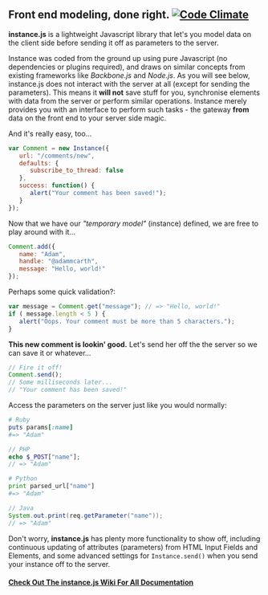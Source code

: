 ## Front end modeling, done right. [![Code Climate](https://codeclimate.com/github/adammcarth/instance.js.png)](https://codeclimate.com/github/adammcarth/instance.js)

**instance.js** is a lightweight Javascript library that let's you model data on the client side before sending it off as parameters to the server.

Instance was coded from the ground up using pure Javascript (no dependencies or plugins required), and draws on similar concepts from existing frameworks like *Backbone.js* and *Node.js*. As you will see below, instance.js does not interact with the server at all (except for sending the parameters). This means it **will not** save stuff for you, synchronise elements with data from the server or perform similar operations. Instance merely provides you with an interface to perform such tasks - the gateway **from** data on the front end to your server side magic.

And it's really easy, too...

```javascript
var Comment = new Instance({
   url: "/comments/new",
   defaults: {
      subscribe_to_thread: false
   },
   success: function() {
      alert("Your comment has been saved!");
   }
});
```
Now that we have our *"temporary model"* (instance) defined, we are free to play around with it...

```javascript
Comment.add({
   name: "Adam",
   handle: "@adammcarth",
   message: "Hello, world!"
});
```

Perhaps some quick validation?:

```javascript
var message = Comment.get("message"); // => "Hello, world!"
if ( message.length < 5 ) {
   alert("Oops. Your comment must be more than 5 characters.");
}
```

**This new comment is lookin' good.** Let's send her off the the server so we can save it or whatever...

```javascript
// Fire it off!
Comment.send();
// Some milliseconds later...
// "Your comment has been saved!"
```

Access the parameters on the server just like you would normally:

```ruby
# Ruby
puts params[:name]
#=> "Adam"
```

```php
// PHP
echo $_POST["name"];
// => "Adam"
```

```python
# Python
print parsed_url["name"]
#=> "Adam"
```

```java
// Java
System.out.print(req.getParameter("name"));
// => "Adam"
```

Don't worry, **instance.js** has plenty more functionality to show off, including continuous updating of attributes (parameters) from HTML Input Fields and Elements, and some advanced settings for `Instance.send()` when you send your instance off to the server.

#### [Check Out The instance.js Wiki For All Documentation](https://github.com/adammcarthur/instance.js/wiki "See Full Documentation")